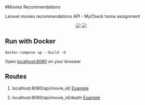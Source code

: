 #Movies Recommendations

Laravel movies recommendations API - MyCheck home assignment  

<p align="center">
<img src="https://www.mycheck.io/hs-fs/hubfs/MyCheck_2018/images/logo.png?width=296&name=logo.png">
<img src="https://laravel.com/assets/img/components/logo-laravel.svg">
</p>

## Run with Docker
```
docker-compose up --build -d
```
Open [localhost:8080](http://localhost:8080) on your broswer

## Routes

1. localhost:8080/api/movie_id/ [Example](http://localhost:8080/api/12)

1. localhost:8080/api/movie_id/depth [Example](http://localhost:8080/api/12/3)